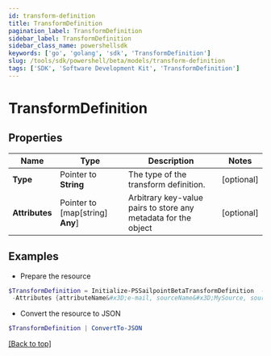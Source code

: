 ```yaml
---
id: transform-definition
title: TransformDefinition
pagination_label: TransformDefinition
sidebar_label: TransformDefinition
sidebar_class_name: powershellsdk
keywords: ['go', 'golang', 'sdk', 'TransformDefinition'] 
slug: /tools/sdk/powershell/beta/models/transform-definition
tags: ['SDK', 'Software Development Kit', 'TransformDefinition']
---
```



# TransformDefinition

## Properties

Name | Type | Description | Notes
------------ | ------------- | ------------- | -------------
**Type** |  Pointer to **String** | The type of the transform definition. | [optional] 
**Attributes** |  Pointer to [map[string] **Any**] | Arbitrary key-value pairs to store any metadata for the object | [optional] 

## Examples

- Prepare the resource
```powershell
$TransformDefinition = Initialize-PSSailpointBetaTransformDefinition  -Type accountAttribute `
 -Attributes {attributeName&#x3D;e-mail, sourceName&#x3D;MySource, sourceId&#x3D;2c9180877a826e68017a8c0b03da1a53}
```

- Convert the resource to JSON
```powershell
$TransformDefinition | ConvertTo-JSON
```


[[Back to top]](#) 


